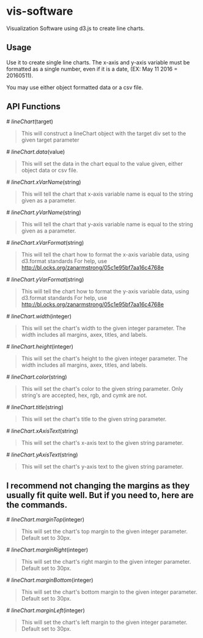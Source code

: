 # vis-software
Visualization Software using d3.js to create line charts.

## Usage
Use it to create single line charts.
The x-axis and y-axis variable must be formatted as a single number, even if it is a date,
(EX: May 11 2016 = 20160511).

You may use either object formatted data or a csv file.

## API Functions

\# *lineChart*(target)
> This will construct a lineChart object with the target div set to the given target parameter

\# *lineChart.data*(value)
> This will set the data in the chart equal to the value given, either object data or csv file.

\# *lineChart.xVarName*(string)
> This will tell the chart that x-axis variable name is equal to the string given as a parameter.

\# *lineChart.yVarName*(string)
> This will tell the chart that y-axis variable name is equal to the string given as a parameter.

\# *lineChart.xVarFormat*(string)
> This will tell the chart how to format the x-axis variable data, using d3.format standards
For help, use http://bl.ocks.org/zanarmstrong/05c1e95bf7aa16c4768e

\# *lineChart.yVarFormat*(string)
> This will tell the chart how to format the y-axis variable data, using d3.format standards
For help, use http://bl.ocks.org/zanarmstrong/05c1e95bf7aa16c4768e

\# *lineChart.width*(integer)
> This will set the chart's width to the given integer parameter. The width includes all margins, axex, titles, and labels.

\# *lineChart.height*(integer)
> This will set the chart's height to the given integer parameter. The width includes all margins, axex, titles, and labels.

\# *lineChart.color*(string)
> This will set the chart's color to the given string parameter. Only string's are accepted, hex, rgb, and cymk are not.

\# *lineChart.title*(string)
> This will set the chart's title to the given string parameter.

\# *lineChart.xAxisText*(string)
> This will set the chart's x-axis text to the given string parameter.

\# *lineChart.yAxisText*(string)
> This will set the chart's y-axis text to the given string parameter.

## I recommend not changing the margins as they usually fit quite well. But if you need to, here are the commands.

\# *lineChart.marginTop*(integer)
> This will set the chart's top margin to the given integer parameter. Default set to 30px.

\# *lineChart.marginRight*(integer)
> This will set the chart's right margin to the given integer parameter. Default set to 30px.

\# *lineChart.marginBottom*(integer)
> This will set the chart's bottom margin to the given integer parameter. Default set to 30px.

\# *lineChart.marginLeft*(integer)
> This will set the chart's left margin to the given integer parameter. Default set to 30px.
